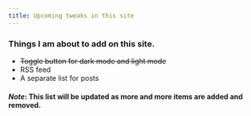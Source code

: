 ```yaml
---
title: Upcoming tweaks in this site
---
```


### Things I am about to add on this site.
- ~~Toggle button for dark mode and light mode~~
- RSS feed
- A separate list for posts

#### *Note*: This list will be updated as more and more items are added and removed.